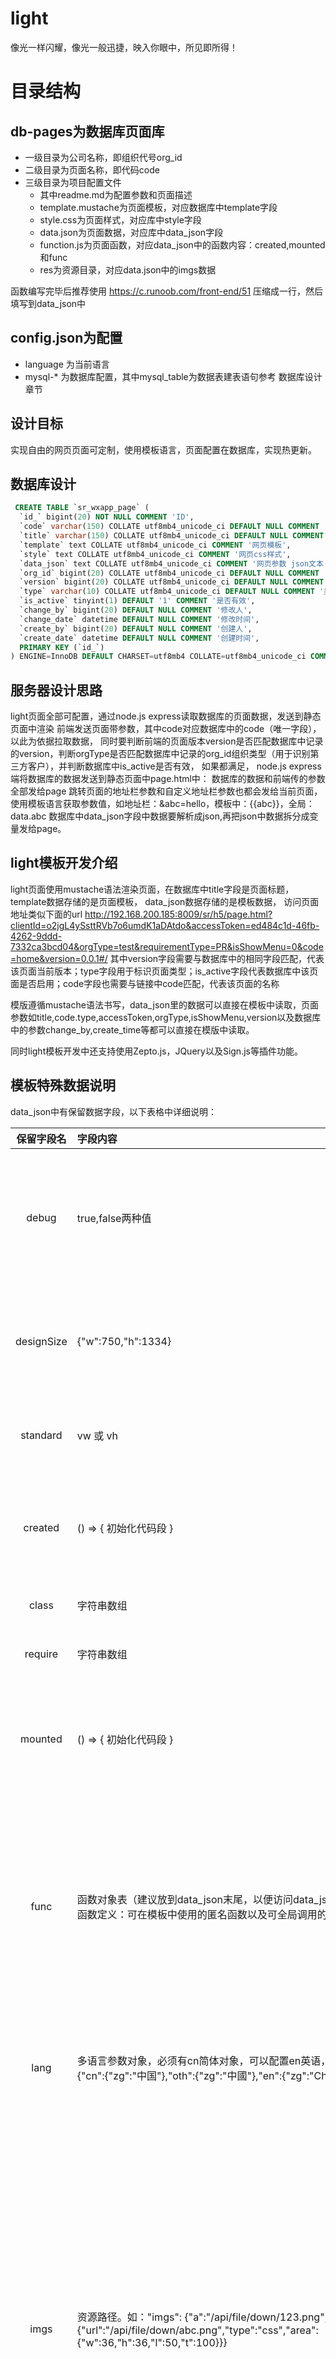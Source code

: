 # light
像光一样闪耀，像光一般迅捷，映入你眼中，所见即所得！

# 目录结构
## db-pages为数据库页面库
- 一级目录为公司名称，即组织代号org_id
- 二级目录为页面名称，即代码code
- 三级目录为项目配置文件
	- 其中readme.md为配置参数和页面描述
	- template.mustache为页面模板，对应数据库中template字段
	- style.css为页面样式，对应库中style字段
	- data.json为页面数据，对应库中data_json字段
    - function.js为页面函数，对应data_json中的函数内容：created,mounted和func
	- res为资源目录，对应data.json中的imgs数据

函数编写完毕后推荐使用 https://c.runoob.com/front-end/51 压缩成一行，然后填写到data_json中

## config.json为配置
- language 为当前语言
- mysql-* 为数据库配置，其中mysql_table为数据表建表语句参考 数据库设计 章节

## 设计目标
实现自由的网页页面可定制，使用模板语言，页面配置在数据库，实现热更新。

## 数据库设计
```sql
 CREATE TABLE `sr_wxapp_page` (
  `id_` bigint(20) NOT NULL COMMENT 'ID',
  `code` varchar(150) COLLATE utf8mb4_unicode_ci DEFAULT NULL COMMENT '页面地址',
  `title` varchar(150) COLLATE utf8mb4_unicode_ci DEFAULT NULL COMMENT '标题',
  `template` text COLLATE utf8mb4_unicode_ci COMMENT '网页模板',
  `style` text COLLATE utf8mb4_unicode_ci COMMENT '网页css样式',
  `data_json` text COLLATE utf8mb4_unicode_ci COMMENT '网页参数 json文本',
  `org_id` bigint(20) COLLATE utf8mb4_unicode_ci DEFAULT NULL COMMENT '公司组织',
  `version` bigint(20) COLLATE utf8mb4_unicode_ci DEFAULT NULL COMMENT '版本号',
  `type` varchar(10) COLLATE utf8mb4_unicode_ci DEFAULT NULL COMMENT '类型',
  `is_active` tinyint(1) DEFAULT '1' COMMENT '是否有效',
  `change_by` bigint(20) DEFAULT NULL COMMENT '修改人',
  `change_date` datetime DEFAULT NULL COMMENT '修改时间',
  `create_by` bigint(20) DEFAULT NULL COMMENT '创建人',
  `create_date` datetime DEFAULT NULL COMMENT '创建时间',
  PRIMARY KEY (`id_`)
) ENGINE=InnoDB DEFAULT CHARSET=utf8mb4 COLLATE=utf8mb4_unicode_ci COMMENT='light页面配置表（sr_wxapp_page）';
```

## 服务器设计思路
light页面全部可配置，通过node.js express读取数据库的页面数据，发送到静态页面中渲染
前端发送页面带参数，其中code对应数据库中的code（唯一字段），以此为依据拉取数据，
同时要判断前端的页面版本version是否匹配数据库中记录的version，判断orgType是否匹配数据库中记录的org_id组织类型（用于识别第三方客户），并判断数据库中is_active是否有效，
如果都满足，
node.js express端将数据库的数据发送到静态页面中page.html中：
数据库的数据和前端传的参数全部发给page
跳转页面的地址栏参数和自定义地址栏参数也都会发给当前页面，使用模板语言获取参数值，如地址栏：&abc=hello，模板中：{{abc}}，全局：data.abc
数据库中data_json字段中数据要解析成json,再把json中数据拆分成变量发给page。

## light模板开发介绍
light页面使用mustache语法渲染页面，在数据库中title字段是页面标题，
template数据存储的是页面模板，
data_json数据存储的是模板数据，
访问页面地址类似下面的url
http://192.168.200.185:8009/sr/h5/page.html?clientId=o2jgL4ySsttRVb7o6umdK1aDAtdo&accessToken=ed484c1d-46fb-4262-9ddd-7332ca3bcd04&orgType=test&requirementType=PR&isShowMenu=0&code=home&version=0.0.1#/
其中version字段需要与数据库中的相同字段匹配，代表该页面当前版本；type字段用于标识页面类型；is_active字段代表数据库中该页面是否启用；code字段也需要与链接中code匹配，代表该页面的名称

模版遵循mustache语法书写，data_json里的数据可以直接在模板中读取，页面参数如title,code.type,accessToken,orgType,isShowMenu,version以及数据库中的参数change_by,create_time等都可以直接在模版中读取。

同时light模板开发中还支持使用Zepto.js，JQuery以及Sign.js等插件功能。

## 模板特殊数据说明
data_json中有保留数据字段，以下表格中详细说明：

|保留字段名|字段内容|描述|
| :------------: | :------------ | :------------ |
|debug|  true,false两种值 | 代表是否开启日志打印，为true时会在浏览器控制台打印#Page信息，有标题，templates模板内容style页面样式，data模板数据  |
|designSize|  {"w":750,"h":1334} | 可以指定设计尺寸，所有图片和界面将按照设计尺寸适配屏幕，左侧为默认值，w宽度，h高度，单位px  |
|standard|  vw 或 vh | 使用s函数将设计尺寸转换为实际长度时，转换以x轴为基准填vw，以y轴为基准填vh |
|created| () => { 初始化代码段 } | 在页面加载后，模板渲染前，执行created中的脚本，脚本必须使用匿名函数，如()=>{} 或 function(){} |
|class|  字符串数组 | 引入外部样式代码库，可以从cdn上获取 |
|require|  字符串数组 | 引入外部js代码库，可以从cdn上获取 |
|mounted| () => { 初始化代码段 } | 在模板渲染后，也就是页面全部加载完成后，执行mounted中的脚本，脚本必须使用匿名函数，如()=>{} 或 function(){} |
| func  |  函数对象表（建议放到data_json末尾，以便访问data_json中其他数据），支持两种函数定义：可在模板中使用的匿名函数以及可全局调用的实名函数 | func中定义的函数可以在模板中调用，增加模板的灵活性。函数中可以访问上下文环境data（被访问的数据需要在func前定义，被访问的函数也需要定义在该函数之前），在函数中还可以使用zepto,jquery等插件  |
| lang  | 多语言参数对象，必须有cn简体对象，可以配置en英语，oth繁体。如："lang": {"cn":{"zg":"中国"},"oth":{"zg":"中國"},"en":{"zg":"China"}}  | 对多语言的配置，使用方式为在模板中{{#t}}zg{{/t}},t代表语言转换，zg是定义的单词变量名  |
| imgs  | 资源路径。如："imgs": {"a":"/api/file/down/123.png","b":{"url":"/api/file/down/abc.png","type":"css","area":{"w":36,"h":36,"l":50,"t":100}}}  | 资源的获取方式，使用方式为在模板中{{#i}}a{{/i}},i代表资源管理器，a是定义的资源名，内容字符串将直接返回图片路径，内容为对象时，如果type为css将返回样式内容，如果type不填或为其他则返回img内属性。{url:"图片地址",area:{w:宽,h:高,l:左侧距离,t:顶部距离},type:"css"返回类型为样式还是img中的属性} 裁剪lt值只在type为css时有用 用法: style="{{#i}}b{{/i}}" <img {{#i}}srcimg{{/i}} /> <img src="{{#i}}strimg{{/i}}" /> |
| imgpack  | 图集资源路径。如："imgpack": [{"name":"home","size":{"w":128,"h":512},"url":"/api/file/down/1270522462441967616.png","img":{"wx-icon-1":[4,358,114,114],"wx-icon-2":[4,240,114,114],"wx-icon-3":[4,122,114,114],"wx-icon-4":[4,4,114,114],"wx-next":[4,476,32,32]}}]  | 支持TexturePacker生成的图集，生成参数：DataFormat: TreSensa，建议将Border padding和Shape Padding设置为>=4，Inner Padding>=2(保证屏幕适配稳定)，必填参数：name图集名，size大图尺寸，url大图路径，使用方式与imgs资源一样，只是映射图集到图片的作用，除了url，area之外还多一个参数from: "home" 表示来自哪张图集 |

## 编程指南

### 模板内置函数列表
{{#t}}国际化字段名称{{/t}} 转换国际化语言
{{#i}}资源名{{/i}} 获取资源图片（资源路径以/api开头为相对地址，否则为网络绝对地址）
{{#u}}相对路径{{/u}} 获取全路径（路径要以/开头）
{{#go}}跳转页面json参数列表{{/go}} 跳转到项目内或项目外的页面

> 参数：url 直接使用url，goType 跳转类型，path 路径，route 路由，page 页面，ext 后缀，args 后参数，其他的都作为键值对放参数中
> 地址拼接模式：path(window.location.origin) + route(/sr/h5/) + page + ext(.html) ? clientId,accessToken,orgType,... + #/ + args;
> goType 跳转类型：href当前页面，open新的窗口，string 不跳转只返回

{{#s}}数值{{/s}} 获取数值对应的设计分辨率px长度，在实际页面上应该显示的长度和单位，in: 30 out: 4vw

### 模板内置函数说明
模板内函数都支持嵌套调用和内联调用两种方式
内联调用指的是直接在html模板中调用，如: {{#t}}china{{/t}},{{#go}}{"code":"demo","version":"0.0.1"}{{/go}}
嵌套调用指的是支持在mustacher遍历中调用遍历对象的属性，如：{{#users}}{{#i}}icon{{/i}}姓名：{{#t}}name{{/t}}{{#go}}link{{/go}}{{/users}} json数据：{"users":[{"name":"bcc","icon":"/api/haha.png","link":{"code":"demo","version":"0.0.1"}}]}

### 全局函数列表（上下文配置）
新建Tag newTag(params) params为地址栏参数，格式同go模板，其中如果传了tag则名称就是tag，如果不传则默认取code为tag名称，如果既没有tag字段，又没有code字段则会返回出错，创建成功后以tag为名可以通过goTag跳转或者通过模板函数{{go}}跳转
跳转至Tag goTag(tag, params)  params为地址栏参数，格式同go模板，参数tag指定要跳转的tag名称，函数会先读取该tag的参数列表，然后把params中的参数合并（覆盖）到tag原本的参数列表中，最后跳转至合并后的参数集合对应的页面中
模板内跳转Tag使用{{go}}，传入tag字段即可，同goTag，会先取tag字段对应的参数列表，再将模板函数go的其他参数合并，最后跳转。

### TexturePacker打包图集方式 {{#i}}
新建图集，然后拖入所有待打包图片

图集类型DataFormat: TreSensa
图集边距设置

- Border padding: >=4   图集最外面边距
- Shape Padding: >=4    小图间距
- Inner Padding:>=2     图片内边距（设置一个值以保证屏幕适配稳定，因为在不同手机上适配需要使用百分比单位，不使用px固定像素，进行百分比缩放时目前会出现像素波动，如果不设置图片内边距将导致小图显示边缘缺失）

当设置Inner Padding之后，页面设计时要考虑显示图片的区域要加上这个padding值，否则会使图片显示变小，比如设置了2的inner-padding，图片宽32px，则显示的img应该设置为32+2*2=36px宽

图集设置好后存储tps文件（Save），然后点Publish发布按钮，这时候会自动生成js文件和png大图文件。
将图集.js文件打开，类似于下面的内容，
``` js
TGE.AssetManager.SpriteSheets["home"] = {

    "wx-icon-1":[126, 126, 118, 118],  
    "wx-icon-2":[4, 126, 118, 118],  
    "wx-icon-3":[126, 4, 118, 118],  
    "wx-icon-4":[4, 4, 118, 118],  
    "wx-next":[4, 248, 36, 36]
};
```
我们只使用其中的大括号中的内容，在json_data中添加字段imgpack:[]（如果不存在），代表图集数组，在数组中插入一个对象，对象有name字段，填写图集名称；size字段，填写图集的png图片尺寸(w,h代表图片宽高)；url字段，填写图集的png图片上传到test系统中后的路径，img字段就是图集数据，将图集导出的js文件中大括号的内容拷贝过来放到img字段下即可使用。
上传图片的方式为:

- test系统，如192.168.200.95，
- 登录后选择菜单：系统设置->设置->企业通用设置->企业图标设置->上传图片
- 选择导出的大图png文件->提交->在图片列表里找到最后面刚刚上传的图片
- 将URL地址拷贝到url字段中即可

以下为示例：
``` json
 "imgpack": [
        {
            "name": "home",
            "size": {
                "w": 256,
                "h": 512
            },
            "url": "/api/file/down/1270597733585129472.png",
            "img": {
                "wx-icon-1":[126, 126, 118, 118],  
                "wx-icon-2":[4, 126, 118, 118],  
                "wx-icon-3":[126, 4, 118, 118],  
                "wx-icon-4":[4, 4, 118, 118],  
                "wx-next":[4, 248, 36, 36]
            }
        }
    ],
```
这样声明后，在页面加载时小图片的使用方式将和imgs中定义的图片一样，直接使用{{#i}}资源名{{/i}}访问即可，如{{#i}}wx-icon-1{{/i}}，默认屏幕适配方式为vw宽度适配，如果需要使用vh单位，则在json_data中添加 "standard": "vh" 配置项即可。

### 屏幕适配方案 {{#s}}
默认在图片里自动使用了屏幕适配方案，
也可以通过{{#s}}数值{{/s}}手动计算某像素px单位内容的屏幕适配值，在字体上使用通常很有用：
``` html
<p style="font-size: {{#s}}20{{/s}}; line-height: {{#s}}30{{/s}};">{{#t}}content{{/t}}</p>
```
还可以使用上下文配置中的scale对象值，里面有w,h分别代表实际显示尺寸px与设计尺寸px的比例

### 跳转实现方案 {{#go}}
``` html
{{#go}}跳转页面json参数列表{{/go}}
```
参数：url 直接使用url，goType 跳转类型，path 路径，route 路由，page 页面，ext 后缀，args 后参数，其他的都作为键值对放参数中
地址拼接模式：path(window.location.origin) + route(/sr/h5/) + page + ext(.html) ? clientId,accessToken,orgType,... + #/ + args;
goType 跳转类型：href当前页面，open新的窗口，string 不跳转只返回
{{#go}}历史记录后退值{{/go}}
#### 跳转示例：
|跳转类型|示例|描述|
| :------------: | ------------ | :------------ |
|内联跳转|onclick="{{#go}}{"url":"https://www.baidu.com/","goType":"open"}{{/go}}"|在新窗口打开百度页面|
|内联跳转|onclick="{{#go}}{"url":"https://www.baidu.com/","goType":"href"}{{/go}}"|在当前窗口打开百度页面|
|内联跳转|<span>{{#go}}{"url":"https://www.baidu.com/"}{{/go}}</span>|将网址内容直接返回，不跳转|
|内联跳转|onclick="{{#go}}{"code":"demo","version":"0.0.1"}{{/go}}"|跳转到light页面demo，版本号0.0.1|
|内联跳转|onclick="{{#go}}{"code":"home","version":"0.0.1","goType":"open"}{{/go}}"|新窗口跳转到light首页home版本号0.0.1|
|内联跳转|onclick="{{#go}}-1{{/go}}"|返回上一页（当使用了href方式跳转后生效）|
|上下文配置中跳转 {{#go}}goto{{/go}}其中goto定义在上下文配置中|"goto": {"code": "home","version": "0.0.1","goType": "open"}|新窗口跳转到light首页home版本号0.0.1，该配置在上下文环境中，所以在模板template中只需要使用{{#go}}goto{{/go}}即可|
|上下文配置跳转|"goto": {"page":"sr","templateCode":"customerApp1","ext":false,"orgId":"1159711601767616512","workerId":"6396000617","requireType":"PR","isShowMyRequireLink":true,"args":"requireSubmit"}|跳转到定制模板页面customerApp1中http://192.168.200.95/sr/h5/sr?accessToken=fd05fcd2-2e30-4b97-b289-a2c5611b324c&clientId=o2jgL4ySsttRVb7o6umdK1aDAtdo&orgCode=test&workerId=6396000617&requireType=PR&isShowMyRequireLink=true&templateCode=customerApp1&orgId=1159711601767616512#/requireSubmit 其中工号为6396000617，组织id为1159711601767616512，其他参数都是定制模板页面的自定义参数|
|上下文配置跳转|"goto": {"route": "/h5/mytask/","page": false,"ext": false,"args": "workPlaceLists?source=locinventory"}|跳转到H5项目中的页面，route传应用路由，page,ext传false代表不需要指定页面文件（使用vue的路由不需要page.html），args代表#/之后的参数，一般是H5中应用参数地址http://192.168.200.95/h5/mytask/?accessToken=fd05fcd2-2e30-4b97-b289-a2c5611b324c#/workPlaceLists?source=locinventory|

#### Go指令也支持自定义任意的http请求，格式如下：

- [path] [route] [page] [ext]?accessToken=???&[any key]=value #/ [args]

|特殊键值对名|值示例|描述|
| :------------: | ------------ | :------------ |
|T|是/否|是否对url做国际化处理，true时对所有键值对检验，如果存在国际化则执行转换|
|type|跳转类型|兼容goType：跳转类型：href当前页面，open新的窗口，string 不跳转只返回|
|tag|跳转到tag|从tag标签库中寻找tag对应的链接数据，跳转到tag页面，其他参数将合并进去|
|addTag|添加tag|以当前链接数据为基准创建新的tag，addTag的值就是新tag的名称|

如果page不为false则在accessToken之后会加上&clientId=???&orgType=???
如果page不为false并且templateCode有值则会加上orgCode=???替换orgType
接下来会将未识别的参数全部加到get键值对中
最后加上#/和后面的参数args
比如
- https://www.liepin.com/job/1927300809.shtml?id=12321&best=true#/onMount
可以被拆解为
- [https://www.liepin.com][/job/][1927300809][.shtml]?[id]=12321&[best]=true#/[onMount]
因此其go配置为
``` json
{"path":"https://www.liepin.com","route":"/job/","page":"1927300809","ext":".shtml","id":"12321","best":"true","args":"onMount"}
```
或者可以配置为
``` json
{"url":"https://www.liepin.com/job/1927300809.shtml?id=12321&best=true#/onMount","goType":"open"}
```
goType参数为跳转类型，如果使用url自定义链接方式，则一定要配置goType，不配置将直接返回链接内容

## light模板开发实例
以下为一个简单实例，介绍light数据库配置页面和参数传递事件定义全流程：
##### style
``` css
.test-pl {
    padding: 10px;
    background-color: aliceblue;
}
#aNum,#bNum {
    width: 30px;
}
.test-btn {
    margin-left: 20px;
    width: 120px;
    height: 30px;
    line-height: 30px;
}
```

##### data_json
``` json
{
	"debug": true,
	"ver": "0.0.1",
	"personName": "test",
	"lang": {
		"cn": {
			"test": "深圳市TEST"
		},
		"oth": {
			"test": "深圳市TEST"
		},
		"en": {
			"test": "Shenzhen test"
		}
	},
	"func": {
		"hello": "()=>{ return 'hello,world! ' + data.personName }",
		"testAdd": "function testAdd() {$('#retNum').html(Number($('#aNum').val()) + Number($('#bNum').val())); }"
	}
}
```

##### template
``` html
<div>
    <h1>{{hello}}</h1>
    <h2>{{#t}}test{{/t}} {{orgType}}</h2>
    <p>version: {{ver}} </p>
    <p class="test-pl">
        <input type="text" id="aNum" /> + <input type="text" id="bNum" /> = <span id="retNum">0</span>
        <button class="test-btn" onclick="testAdd()">求和计算</button>
    </p>
</div>
```

##### 页面说明

> 第一行代码h1中读取了模板数据中的hello函数，该函数是匿名函数，返回一个字符串，字符串中读取了模板数据的personName字段的内容，这里要注意personName需要在func->hello之前定义，才能被hello函数使用；在模板中用{{hello}}可以访问匿名函数hello
>
> 第二行代码h2中读取了国际化的字符串test，接一个空格后读取了微信地址栏中参数orgType组织类型
>
> 第三行代码{{ver}}直接访问了模板数据中的ver数据0.0.1，这是通用的mustache语法
>
> 第四行代码定义了一个段落，段落中声明了两个input输入框和一个span文本框，定义了一个按钮“求和计算”，该按钮onclick访问了testAdd函数；这个函数也定义在模板数据的func中，这时候定义的不是匿名函数，所以实际访问的是testAdd全局函数，该函数使用jquery访问了页面中的两个input输入框，从中间取值然后执行相加运算，赋值给文本框显示出来。这时候定义的func中的键名其实没有作用，只是作为一个id而已，键对应的值中定义了真正的函数名，这样的定义方式无法用{{testAdd}}来访问




